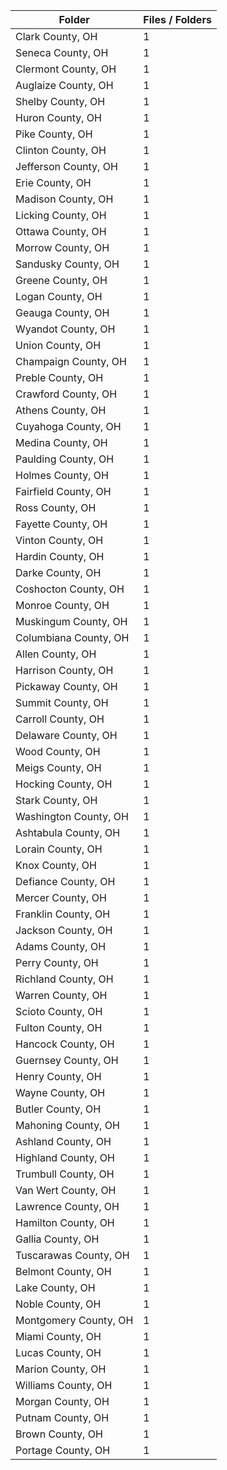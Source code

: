 | Folder                |   Files / Folders |
|-----------------------|-------------------|
| Clark County, OH      |                 1 |
| Seneca County, OH     |                 1 |
| Clermont County, OH   |                 1 |
| Auglaize County, OH   |                 1 |
| Shelby County, OH     |                 1 |
| Huron County, OH      |                 1 |
| Pike County, OH       |                 1 |
| Clinton County, OH    |                 1 |
| Jefferson County, OH  |                 1 |
| Erie County, OH       |                 1 |
| Madison County, OH    |                 1 |
| Licking County, OH    |                 1 |
| Ottawa County, OH     |                 1 |
| Morrow County, OH     |                 1 |
| Sandusky County, OH   |                 1 |
| Greene County, OH     |                 1 |
| Logan County, OH      |                 1 |
| Geauga County, OH     |                 1 |
| Wyandot County, OH    |                 1 |
| Union County, OH      |                 1 |
| Champaign County, OH  |                 1 |
| Preble County, OH     |                 1 |
| Crawford County, OH   |                 1 |
| Athens County, OH     |                 1 |
| Cuyahoga County, OH   |                 1 |
| Medina County, OH     |                 1 |
| Paulding County, OH   |                 1 |
| Holmes County, OH     |                 1 |
| Fairfield County, OH  |                 1 |
| Ross County, OH       |                 1 |
| Fayette County, OH    |                 1 |
| Vinton County, OH     |                 1 |
| Hardin County, OH     |                 1 |
| Darke County, OH      |                 1 |
| Coshocton County, OH  |                 1 |
| Monroe County, OH     |                 1 |
| Muskingum County, OH  |                 1 |
| Columbiana County, OH |                 1 |
| Allen County, OH      |                 1 |
| Harrison County, OH   |                 1 |
| Pickaway County, OH   |                 1 |
| Summit County, OH     |                 1 |
| Carroll County, OH    |                 1 |
| Delaware County, OH   |                 1 |
| Wood County, OH       |                 1 |
| Meigs County, OH      |                 1 |
| Hocking County, OH    |                 1 |
| Stark County, OH      |                 1 |
| Washington County, OH |                 1 |
| Ashtabula County, OH  |                 1 |
| Lorain County, OH     |                 1 |
| Knox County, OH       |                 1 |
| Defiance County, OH   |                 1 |
| Mercer County, OH     |                 1 |
| Franklin County, OH   |                 1 |
| Jackson County, OH    |                 1 |
| Adams County, OH      |                 1 |
| Perry County, OH      |                 1 |
| Richland County, OH   |                 1 |
| Warren County, OH     |                 1 |
| Scioto County, OH     |                 1 |
| Fulton County, OH     |                 1 |
| Hancock County, OH    |                 1 |
| Guernsey County, OH   |                 1 |
| Henry County, OH      |                 1 |
| Wayne County, OH      |                 1 |
| Butler County, OH     |                 1 |
| Mahoning County, OH   |                 1 |
| Ashland County, OH    |                 1 |
| Highland County, OH   |                 1 |
| Trumbull County, OH   |                 1 |
| Van Wert County, OH   |                 1 |
| Lawrence County, OH   |                 1 |
| Hamilton County, OH   |                 1 |
| Gallia County, OH     |                 1 |
| Tuscarawas County, OH |                 1 |
| Belmont County, OH    |                 1 |
| Lake County, OH       |                 1 |
| Noble County, OH      |                 1 |
| Montgomery County, OH |                 1 |
| Miami County, OH      |                 1 |
| Lucas County, OH      |                 1 |
| Marion County, OH     |                 1 |
| Williams County, OH   |                 1 |
| Morgan County, OH     |                 1 |
| Putnam County, OH     |                 1 |
| Brown County, OH      |                 1 |
| Portage County, OH    |                 1 |